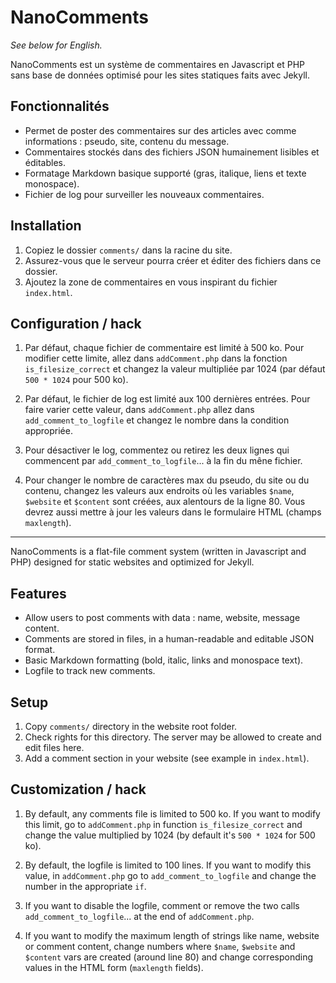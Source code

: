 # NanoComments

*See below for English.*

NanoComments est un système de commentaires en Javascript et PHP sans base de données optimisé pour les sites statiques faits avec Jekyll.

## Fonctionnalités

 - Permet de poster des commentaires sur des articles avec comme informations : pseudo, site, contenu du message.
 - Commentaires stockés dans des fichiers JSON humainement lisibles et éditables.
 - Formatage Markdown basique supporté (gras, italique, liens et texte monospace).
 - Fichier de log pour surveiller les nouveaux commentaires.

## Installation

 1. Copiez le dossier `comments/` dans la racine du site.
 2. Assurez-vous que le serveur pourra créer et éditer des fichiers dans ce dossier.
 3. Ajoutez la zone de commentaires en vous inspirant du fichier `index.html`.

## Configuration / hack

 1. Par défaut, chaque fichier de commentaire est limité à 500 ko. Pour modifier cette limite, allez dans `addComment.php` dans la fonction `is_filesize_correct` et changez la valeur multipliée par 1024 (par défaut `500 * 1024` pour 500 ko).
 
 2. Par défaut, le fichier de log est limité aux 100 dernières entrées. Pour faire varier cette valeur, dans `addComment.php` allez dans `add_comment_to_logfile` et changez le nombre  dans la condition appropriée.
 
 3. Pour désactiver le log, commentez ou retirez les deux lignes qui commencent par `add_comment_to_logfile`... à la fin du mêne  fichier.
 
 4. Pour changer le nombre de caractères max du pseudo, du site ou du contenu, changez les valeurs aux endroits où les variables `$name`, `$website` et `$content` sont créées, aux alentours de la ligne 80. Vous devrez aussi mettre à jour les valeurs dans le formulaire HTML (champs `maxlength`).

---

NanoComments is a flat-file comment system (written in Javascript and PHP) designed for static websites and optimized for Jekyll.

## Features

 - Allow users to post comments with data : name, website, message content.
 - Comments are stored in files, in a human-readable and editable JSON format.
 - Basic Markdown formatting (bold, italic, links and monospace text).
 - Logfile to track new comments.

## Setup

 1. Copy `comments/` directory in the website root folder.
 2. Check rights for this directory. The server may be allowed to create and edit files here.
 3. Add a comment section in your website (see example in `index.html`).

## Customization / hack

 1. By default, any comments file is limited to 500 ko. If you want to modify this limit, go to `addComment.php` in function `is_filesize_correct` and change the value multiplied by 1024 (by default it's `500 * 1024` for 500 ko).
 
 2. By default, the logfile is limited to 100 lines. If you want to modify this value, in `addComment.php` go to `add_comment_to_logfile` and change the number in the appropriate `if`.
 
 3. If you want to disable the logfile, comment or remove the two calls `add_comment_to_logfile`... at the end of `addComment.php`.
 
 4. If you want to modify the maximum length of strings like name, website or comment content, change numbers where `$name`, `$website` and `$content` vars are created (around line 80) and change corresponding values in the HTML form (`maxlength` fields).
